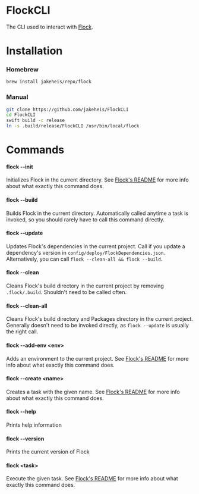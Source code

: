 # FlockCLI

The CLI used to interact with [Flock](https://github.com/jakeheis/Flock).

# Installation
### Homebrew
```bash
brew install jakeheis/repo/flock
```
### Manual
```bash
git clone https://github.com/jakeheis/FlockCLI
cd FlockCLI
swift build -c release
ln -s .build/release/FlockCLI /usr/bin/local/flock
```
# Commands
#### flock --init          
Initializes Flock in the current directory. See [Flock's README](https://github.com/jakeheis/Flock/blob/master/README.md#init) for more info about what exactly this command does.
#### flock --build
Builds Flock in the current directory. Automatically called anytime a task is invoked, so you should rarely have to call this command directly.
#### flock --update
Updates Flock's dependencies in the current project. Call if you update a dependency's version in `config/deploy/FlockDependencies.json`. Alternatively, you can call `flock --clean-all && flock --build`.
#### flock --clean
Cleans Flock's build directory in the current project by removing `.flock/.build`. Shouldn't need to be called often.
#### flock --clean-all
Cleans Flock's build directory and Packages directory in the current project. Generally doesn't need to be invoked directly, as  `flock --update` is usually the right call.
#### flock --add-env \<env\>
Adds an environment to the current project. See [Flock's README](https://github.com/jakeheis/Flock/blob/master/README.md#environments) for more info about what exactly this command does.
#### flock --create \<name\>
Creates a task with the given name. See [Flock's README](https://github.com/jakeheis/Flock/blob/master/README.md#writing-your-own-tasks) for more info about what exactly this command does.
#### flock --help
Prints help information
#### flock --version
Prints the current version of Flock
#### flock \<task\>
Execute the given task. See [Flock's README](https://github.com/jakeheis/Flock/blob/master/README.md#running-tasks) for more info about what exactly this command does.
